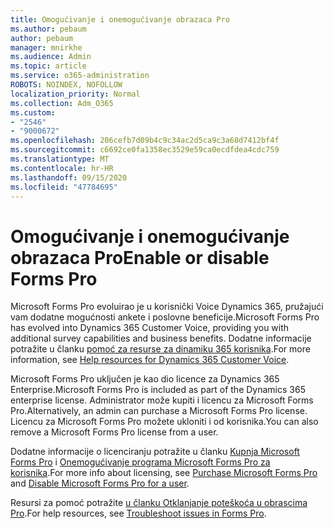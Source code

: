 ```yaml
---
title: Omogućivanje i onemogućivanje obrazaca Pro
ms.author: pebaum
author: pebaum
manager: mnirkhe
ms.audience: Admin
ms.topic: article
ms.service: o365-administration
ROBOTS: NOINDEX, NOFOLLOW
localization_priority: Normal
ms.collection: Adm_O365
ms.custom:
- "2546"
- "9000672"
ms.openlocfilehash: 206cefb7d09b4c9c34ac2d5ca9c3a68d7412bf4f
ms.sourcegitcommit: c6692ce0fa1358ec3529e59ca0ecdfdea4cdc759
ms.translationtype: MT
ms.contentlocale: hr-HR
ms.lasthandoff: 09/15/2020
ms.locfileid: "47784695"
---
```

# <a name="enable-or-disable-forms-pro"></a><span data-ttu-id="59935-102">Omogućivanje i onemogućivanje obrazaca Pro</span><span class="sxs-lookup"><span data-stu-id="59935-102">Enable or disable Forms Pro</span></span>

<span data-ttu-id="59935-103">Microsoft Forms Pro evoluirao je u korisnički Voice Dynamics 365, pružajući vam dodatne mogućnosti ankete i poslovne beneficije.</span><span class="sxs-lookup"><span data-stu-id="59935-103">Microsoft Forms Pro has evolved into Dynamics 365 Customer Voice, providing you with additional survey capabilities and business benefits.</span></span> <span data-ttu-id="59935-104">Dodatne informacije potražite u članku [pomoć za resurse za dinamiku 365 korisnika](https://go.microsoft.com/fwlink/p/?linkid=2128357).</span><span class="sxs-lookup"><span data-stu-id="59935-104">For more information, see [Help resources for Dynamics 365 Customer Voice](https://go.microsoft.com/fwlink/p/?linkid=2128357).</span></span>  

<span data-ttu-id="59935-105">Microsoft Forms Pro uključen je kao dio licence za Dynamics 365 Enterprise.</span><span class="sxs-lookup"><span data-stu-id="59935-105">Microsoft Forms Pro is included as part of the Dynamics 365 enterprise license.</span></span> <span data-ttu-id="59935-106">Administrator može kupiti i licencu za Microsoft Forms Pro.</span><span class="sxs-lookup"><span data-stu-id="59935-106">Alternatively, an admin can purchase a Microsoft Forms Pro license.</span></span> <span data-ttu-id="59935-107">Licencu za Microsoft Forms Pro možete ukloniti i od korisnika.</span><span class="sxs-lookup"><span data-stu-id="59935-107">You can also remove a Microsoft Forms Pro license from a user.</span></span>  

<span data-ttu-id="59935-108">Dodatne informacije o licenciranju potražite u članku [Kupnja Microsoft Forms Pro](https://docs.microsoft.com/forms-pro/purchase#purchase-microsoft-forms-pro-for-users-in-a-dynamics-365-tenant) i [Onemogućivanje programa Microsoft Forms Pro za korisnika](https://docs.microsoft.com/forms-pro/purchase#disable-microsoft-forms-pro-for-a-user-1).</span><span class="sxs-lookup"><span data-stu-id="59935-108">For more info about licensing, see [Purchase Microsoft Forms Pro](https://docs.microsoft.com/forms-pro/purchase#purchase-microsoft-forms-pro-for-users-in-a-dynamics-365-tenant) and [Disable Microsoft Forms Pro for a user](https://docs.microsoft.com/forms-pro/purchase#disable-microsoft-forms-pro-for-a-user-1).</span></span>
  
<span data-ttu-id="59935-109">Resursi za pomoć potražite [u članku Otklanjanje poteškoća u obrascima Pro](https://docs.microsoft.com/forms-pro/troubleshoot).</span><span class="sxs-lookup"><span data-stu-id="59935-109">For help resources, see [Troubleshoot issues in Forms Pro](https://docs.microsoft.com/forms-pro/troubleshoot).</span></span>